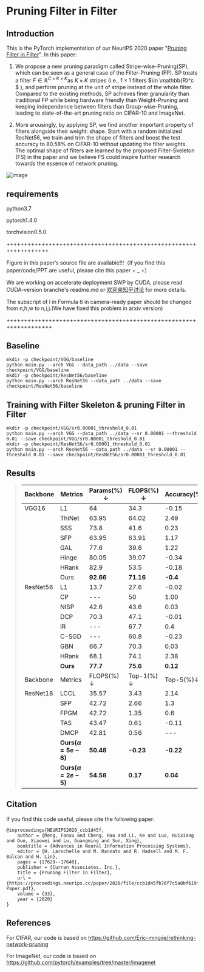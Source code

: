 # Pruning Filter in Filter

## Introduction

This is the PyTorch implementation of our NeurIPS 2020 paper "[Pruning Filter in Filter](https://arxiv.org/abs/2009.14410)". In this paper:
1) We propose a new pruning paradigm called Stripe-wise-Pruning(SP), which can be seen as a general case of the Filter-Pruning (FP). SP treats a filter $F \in \mathbb{R}^{C\times K\times K}$as $K\times K$ stripes (i.e., $1\times 1$ filters $\in \mathbb{R}^c $ ), and perform pruning at the unit of stripe instead of the whole filter. Compared to the existing methods, SP achieves finer granularity than traditional FP while being hardware friendly than Weight-Pruning and keeping independence between filters than Group-wise-Pruning, leading to state-of-the-art pruning ratio on CIFAR-10 and ImageNet. 

2) More arousingly, by applying SP, we find another important property of filters alongside their weight: shape. Start with a random initialized ResNet56, we train and trim the shape of filters and boost the test accuracy to 80.58% on CIFAR-10 without updating the filter weights. The optimal shape of filters are learned by the proposed Filter-Skeleton (FS) in the paper and we believe FS could inspire further research towards the essence of network pruning.

![image](BrokenNet_filter.png)

## requirements

python3.7

pytorch1.4.0

torchvision0.5.0

++++++++++++++++++++++++++++++++++++++++++++++++++++++++++++++++++

Figure in this paper‘s source file are available!!!（If you find this paper/code/PPT are useful, please cite this paper + _ +）

We are working on accelerate deployment SWP by CUDA, please read CUDA-version branche's readme.md or [欢迎来知乎讨论](https://zhuanlan.zhihu.com/p/335198317) for more details.

The subscript of I in Formula 6 in camera-ready paper should be changed from n,h,w to n,i,j.(We have fixed this problem in arxiv version)

+++++++++++++++++++++++++++++++++++++++++++++++++++++++++++++++++++

## Baseline

```shell
mkdir -p checkpoint/VGG/baseline
python main.py --arch VGG --data_path ../data --save checkpoint/VGG/baseline
mkdir -p checkpoint/ResNet56/baseline
python main.py --arch ResNet56 --data_path ../data --save checkpoint/ResNet56/baseline
```

## Training with Filter Skeleton & pruning Filter in Filter

```shell
mkdir -p checkpoint/VGG/sr0.00001_threshold_0.01
python main.py --arch VGG --data_path ../data --sr 0.00001 --threshold 0.01 --save checkpoint/VGG/sr0.00001_threshold_0.01
mkdir -p checkpoint/ResNet56/sr0.00001_threshold_0.01
python main.py --arch ResNet56 --data_path ../data --sr 0.00001 --threshold 0.01 --save checkpoint/ResNet56/sr0.00001_threshold_0.01
```

## Results

> | Backbone | Metrics                  | Params(%) $\downarrow$ | FLOPS(%) $\downarrow$ | Accuracy(%)$\downarrow$ |
> | -------- | ------------------------ | ---------------------- | --------------------- | ----------------------- |
> | VGG16    | L1                       | 64                     | 34.3                  | -0.15                   |
> |          | ThiNet                   | 63.95                  | 64.02                 | 2.49                    |
> |          | SSS                      | 73.8                   | 41.6                  | 0.23                    |
> |          | SFP                      | 63.95                  | 63.91                 | 1.17                    |
> |          | GAL                      | 77.6                   | 39.6                  | 1.22                    |
> |          | Hinge                    | 80.05                  | 39.07                 | -0.34                   |
> |          | HRank                    | 82.9                   | 53.5                  | -0.18                   |
> |          | Ours                     | **92.66**              | **71.16**             | **-0.4**                |
> | ResNet56 | L1                       | 13.7                   | 27.6                  | -0.02                   |
> |          | CP                       | ---                    | 50                    | 1.00                    |
> |          | NISP                     | 42.6                   | 43.6                  | 0.03                    |
> |          | DCP                      | 70.3                   | 47.1                  | -0.01                   |
> |          | IR                       | ---                    | 67.7                  | 0.4                     |
> |          | C-SGD                    | ---                    | 60.8                  | -0.23                   |
> |          | GBN                      | 66.7                   | 70.3                  | 0.03                    |
> |          | HRank                    | 68.1                   | 74.1                  | 2.38                    |
> |          | **Ours**                 | **77.7**               | **75.6**              | **0.12**                |
> | Backbone | Metrics                  | FLOPS(%) $\downarrow$  | Top-1(%) $\downarrow$ | Top-5(%)$\downarrow$    |
> | ResNet18 | LCCL                     | 35.57                  | 3.43                  | 2.14                    |
> |          | SFP                      | 42.72                  | 2.66                  | 1.3                     |
> |          | FPGM                     | 42.72                  | 1.35                  | 0.6                     |
> |          | TAS                      | 43.47                  | 0.61                  | -0.11                   |
> |          | DMCP                     | 42.81                  | 0.56                  | ---                     |
> |          | **Ours($\alpha =5e-6$)** | **50.48**              | **-0.23**             | **-0.22**               |
> |          | **Ours($\alpha =2e-5$)** | **54.58**              | **0.17**              | **0.04**                |

## Citation

If you find this code useful, please cite the following paper:

```
@inproceedings{NEURIPS2020_ccb1d45f,
	author = {Meng, Fanxu and Cheng, Hao and Li, Ke and Luo, Huixiang and Guo, Xiaowei and Lu, Guangming and Sun, Xing},
	booktitle = {Advances in Neural Information Processing Systems},
	editor = {H. Larochelle and M. Ranzato and R. Hadsell and M. F. Balcan and H. Lin},
	pages = {17629--17640},
	publisher = {Curran Associates, Inc.},
	title = {Pruning Filter in Filter},
	url = {https://proceedings.neurips.cc/paper/2020/file/ccb1d45fb76f7c5a0bf619f979c6cf36-Paper.pdf},
	volume = {33},
	year = {2020}
}
```

## References

For CIFAR, our code is based on https://github.com/Eric-mingjie/rethinking-network-pruning

For ImageNet, our code is based on https://github.com/pytorch/examples/tree/master/imagenet
